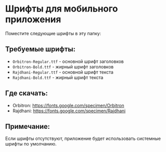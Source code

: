 # Шрифты для мобильного приложения

Поместите следующие шрифты в эту папку:

## Требуемые шрифты:
- `Orbitron-Regular.ttf` - основной шрифт заголовков
- `Orbitron-Bold.ttf` - жирный шрифт заголовков  
- `Rajdhani-Regular.ttf` - основной шрифт текста
- `Rajdhani-Bold.ttf` - жирный шрифт текста

## Где скачать:
- Orbitron: https://fonts.google.com/specimen/Orbitron
- Rajdhani: https://fonts.google.com/specimen/Rajdhani

## Примечание:
Если шрифты отсутствуют, приложение будет использовать системные шрифты по умолчанию.